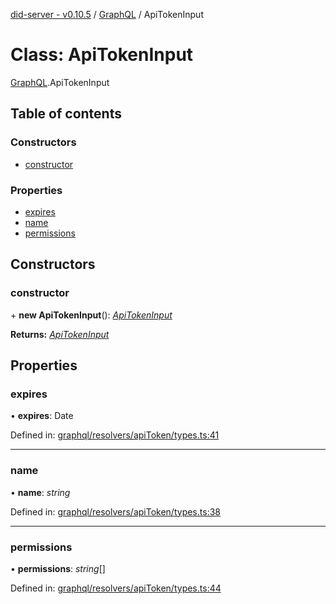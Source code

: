 [did-server - v0.10.5](../README.md) / [GraphQL](../modules/graphql.md) / ApiTokenInput

# Class: ApiTokenInput

[GraphQL](../modules/graphql.md).ApiTokenInput

## Table of contents

### Constructors

- [constructor](graphql.apitokeninput.md#constructor)

### Properties

- [expires](graphql.apitokeninput.md#expires)
- [name](graphql.apitokeninput.md#name)
- [permissions](graphql.apitokeninput.md#permissions)

## Constructors

### constructor

\+ **new ApiTokenInput**(): [*ApiTokenInput*](graphql.apitokeninput.md)

**Returns:** [*ApiTokenInput*](graphql.apitokeninput.md)

## Properties

### expires

• **expires**: Date

Defined in: [graphql/resolvers/apiToken/types.ts:41](https://github.com/Puzzlepart/did/blob/dev/server/graphql/resolvers/apiToken/types.ts#L41)

___

### name

• **name**: *string*

Defined in: [graphql/resolvers/apiToken/types.ts:38](https://github.com/Puzzlepart/did/blob/dev/server/graphql/resolvers/apiToken/types.ts#L38)

___

### permissions

• **permissions**: *string*[]

Defined in: [graphql/resolvers/apiToken/types.ts:44](https://github.com/Puzzlepart/did/blob/dev/server/graphql/resolvers/apiToken/types.ts#L44)
